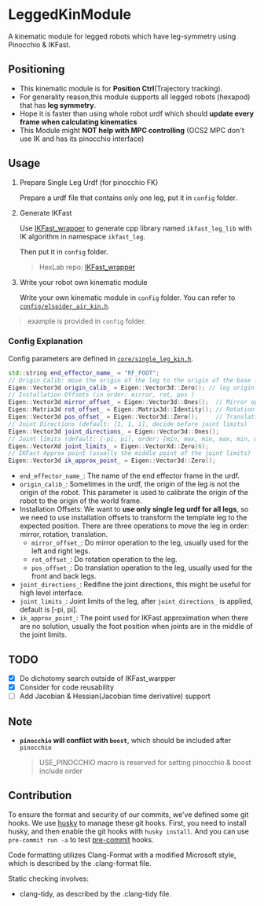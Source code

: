 # LeggedKinModule

A kinematic module for legged robots which have leg-symmetry using Pinocchio &amp; IKFast.

## Positioning

- This kinematic module is for **Position Ctrl**(Trajectory tracking).
- For generality reason,this module supports all legged robots (hexapod) that has **leg symmetry**.
- Hope it is faster than using whole robot urdf which should **update every frame when calculating kinematics**
- This Module might **NOT help with MPC controlling** (OCS2 MPC don't use IK and has its pinocchio interface)

## Usage

1. Prepare Single Leg Urdf (for pinocchio FK)

   Prepare a urdf file that contains only one leg, put it in `config` folder.

2. Generate IKFast

   Use [IKFast_wrapper](https://github.com/MasterYip/IKFast_wrapper) to generate cpp library named `ikfast_leg_lib` with IK algorithm in namespace `ikfast_leg`.

   Then put it in `config` folder.

   > HexLab repo: [IKFast_wrapper](https://github.com/HITSME-HexLab/IKFast_wrapper)

3. Write your robot own kinematic module

   Write your own kinematic module in `config` folder. You can refer to [`config/elspider_air_kin.h`](config/elspider_air_kin.h).

> example is provided in `config` folder.

### Config Explanation

Config parameters are defined in [`core/single_leg_kin.h`](core/single_leg_kin.h).

```c++
std::string end_effector_name_ = "RF_FOOT";
// Origin Calib: move the origin of the leg to the origin of the base frame
Eigen::Vector3d origin_calib_ = Eigen::Vector3d::Zero(); // leg origin in base frame
// Installation Offsets (in order: mirror, rot, pos )
Eigen::Vector3d mirror_offset_ = Eigen::Vector3d::Ones();  // Mirror operation
Eigen::Matrix3d rot_offset_ = Eigen::Matrix3d::Identity(); // Rotation operation
Eigen::Vector3d pos_offset_ = Eigen::Vector3d::Zero();     // Translation operation
// Joint Directions (default: [1, 1, 1], decide before joint limits)
Eigen::Vector3d joint_directions_ = Eigen::Vector3d::Ones();
// Joint limits (default: [-pi, pi], order: [min, max, min, max, min, max])
Eigen::VectorXd joint_limits_ = Eigen::VectorXd::Zero(6);
// IKFast Approx point (usually the middle point of the joint limits)
Eigen::Vector3d ik_approx_point_ = Eigen::Vector3d::Zero();
```

- `end_effector_name_`: The name of the end effector frame in the urdf.
- `origin_calib_`: Sometimes in the urdf, the origin of the leg is not the origin of the robot. This parameter is used to calibrate the origin of the robot to the origin of the world frame.
- Installation Offsets: We want to **use only single leg urdf for all legs**, so we need to use installation offsets to transform the template leg to the expected position. There are three operations to move the leg in order: mirror, rotation, translation.
  - `mirror_offset_`: Do mirror operation to the leg, usually used for the left and right legs.
  - `rot_offset_`: Do rotation operation to the leg.
  - `pos_offset_`: Do translation operation to the leg, usually used for the front and back legs.
- `joint_directions_`: Redifine the joint directions, this might be useful for high level interface.
- `joint_limits_`: Joint limits of the leg, after `joint_directions_` is applied, default is [-pi, pi].
- `ik_approx_point_`: The point used for IKFast approximation when there are no solution, usually the foot position when joints are in the middle of the joint limits.

## TODO

- [x] Do dichotomy search outside of IKFast_warpper
- [x] Consider for code reusability
- [ ] Add Jacobian & Hessian(Jacobian time derivative) support

## Note

- **`pinocchio` will conflict with `boost`**, which should be included after `pinocchio`

  > USE_PINOCCHIO macro is reserved for setting pinocchio & boost include order

## Contribution

To ensure the format and security of our commits, we've defined some git hooks. We use [husky](https://github.com/typicode/husky) to manage these git hooks. First, you need to install husky, and then enable the git hooks with ```husky install```. And you can use ```pre-commit run -a``` to test [pre-commit](https://pre-commit.com/) hooks.

Code formatting utilizes Clang-Format with a modified Microsoft style, which is described by the .clang-format file.

Static checking involves:

- clang-tidy, as described by the .clang-tidy file.
